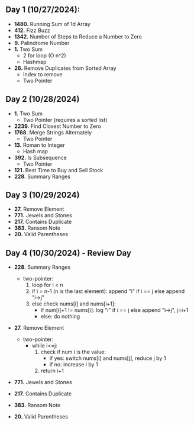 ## Day 1 (10/27/2024):
- **1480.** Running Sum of 1d Array
- **412.** Fizz Buzz
- **1342.** Number of Steps to Reduce a Number to Zero
- **9.** Palindrome Number
- **1.** Two Sum
  - 2 for loop (O n^2)
  - Hashmap
- **26.** Remove Duplicates from Sorted Array
  - Index to remove
  - Two Pointer

## Day 2 (10/28/2024)
- **1.** Two Sum
    - Two Pointer (requires a sorted list)
- **2239.** Find Closest Number to Zero
- **1768.** Merge Strings Alternately
  - Two Pointer
- **13.** Roman to Integer
  - Hash map
- **392.** Is Subsequence
  - Two Pointer
- **121.** Best Time to Buy and Sell Stock
- **228.** Summary Ranges

## Day 3 (10/29/2024)
- **27.** Remove Element 
- **771.** Jewels and Stones
- **217.** Contains Duplicate
- **383.** Ransom Note
- **20.** Valid Parentheses

## Day 4 (10/30/2024) - Review Day
- **228.** Summary Ranges
  - two-pointer:
    1. loop for i < n
    2. if i = n-1 (n is the last element): append "i" if i == j else append "i->j"
    3. else check nums[i] and nums[i+1]:
       - if num[i]+1 != nums[i]: log "i" if i == j else append "i->j", j=i+1
       - else: do nothing
       
- **27.** Remove Element
  - two-pointer:
    - while i<=j:
      1. check if num i is the value:
         - if yes: switch nums[i] and nums[j], reduce j by 1
         - if no: increase i by 1
      2. return i+1   
- **771.** Jewels and Stones
- **217.** Contains Duplicate
- **383.** Ransom Note
- **20.** Valid Parentheses


  

